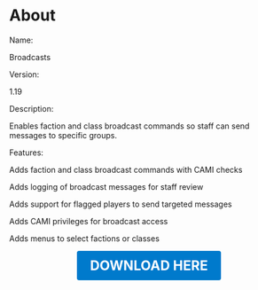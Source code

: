 # About

Name:

Broadcasts

Version:

1.19

Description:

Enables faction and class broadcast commands so staff can send messages to specific groups.

Features:

Adds faction and class broadcast commands with CAMI checks

Adds logging of broadcast messages for staff review

Adds support for flagged players to send targeted messages

Adds CAMI privileges for broadcast access

Adds menus to select factions or classes

<p align="center"><a href="https://github.com/LiliaFramework/Modules/raw/refs/heads/gh-pages/broadcasts.zip" style="display:inline-block;padding:12px 24px;font-size:1.5rem;font-weight:bold;text-decoration:none;color:#fff;background-color:var(--md-primary-fg-color,#007acc);border-radius:4px;">DOWNLOAD HERE</a></p>
